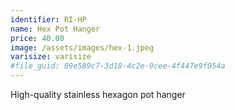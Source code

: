 ```yaml
---
identifier: RI-HP
name: Hex Pot Hanger
price: 40.00
image: /assets/images/hex-1.jpeg
varisize: varisize
#file_guid: 09e589c7-3d18-4c2e-9cee-4f447e9f054a
---
```

High-quality stainless hexagon pot hanger
